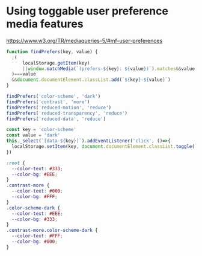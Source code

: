 <!--
  date: 9999-99-99
  modified: 9999-99-99
  slug: signals
  type: post
  header: ...
  headerColofon: photo by [Takahiro Sakamoto](https://unsplash.com/@takahiro)
  headerClassName: no-blur darken
  categories: code, CSS, JavaScript, accessibility
  tags: Angular, accounting, invoicing, Vue
  metaDescription: ...
-->

# Using toggable user preference media features

https://www.w3.org/TR/mediaqueries-5/#mf-user-preferences

```JavaScript
function findPrefers(key, value) {
  ;(
      localStorage.getItem(key)
      ||window.matchMedia(`(prefers-${key}: ${value})`).matches&&value
  )===value
  &&document.documentElement.classList.add(`${key}-${value}`)
}
```

```JavaScript
findPrefers('color-scheme', 'dark')
findPrefers('contrast', 'more')
findPrefers('reduced-motion', 'reduce')
findPrefers('reduced-transparency', 'reduce')
findPrefers('reduced-data', 'reduce')
```

```JavaScript
const key = 'color-scheme'
const value = 'dark'
this._select(`[data-${key}]`).addEventListener('click', ()=>{
  localStorage.setItem(key, document.documentElement.classList.toggle(`${key}-${value}`)?value:'light')
})
```

```CSS
:root {
  --color-text: #333;
  --color-bg: #EEE;
}
.contrast-more {
  --color-text: #000;
  --color-bg: #FFF;
}
.color-scheme-dark {
  --color-text: #EEE;
  --color-bg: #333;
}
.contrast-more.color-scheme-dark {
  --color-text: #FFF;
  --color-bg: #000;
}
```